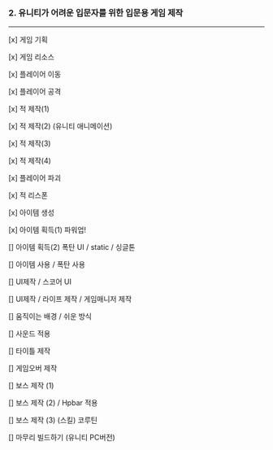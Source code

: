 ### 2. 유니티가 어려운 입문자를 위한 입문용 게임 제작

---

 [x] 게임 기획

 [x] 게임 리소스

 [x] 플레이어 이동

 [x] 플레이어 공격

 [x] 적 제작(1)

 [x] 적 제작(2) (유니티 애니메이션)

 [x] 적 제작(3)

 [x] 적 제작(4)

 [x] 플레이어 파괴

 [x] 적 리스폰

 [x] 아이템 생성

 [x] 아이템 획득(1) 파워업!

 [] 아이템 획득(2) 폭탄 UI / static / 싱글톤

 [] 아이템 사용 / 폭탄 사용

 [] UI제작 / 스코어 UI

 [] UI제작 / 라이프 제작 / 게임매니저 제작

 [] 움직이는 배경 / 쉬운 방식

 [] 사운드 적용

 [] 타이틀 제작

 [] 게임오버 제작

 [] 보스 제작 (1)

 [] 보스 제작 (2) / Hpbar 적용

 [] 보스 제작 (3) (스킬) 코루틴

 [] 마무리 빌드하기 (유니티 PC버전)
